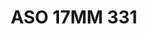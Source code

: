 ---
title: ASO 17MM 331
date: 
draft: false

# descripcion
description : Anillo de plata 925.

materials: Plata 1046

color: 

dimensions: 17mm diámetro

code: 05-23-1720

type: "Anillos"

categories: []

price: $11.530,00

price_eftvo: $9.800,00

# Images
# first image will be shown in the product page
images:
  # - image: "images/path_to_image"
  # La ubicacion de las imagenes es imagenes/Anillos/Anillos.Solo Plata/05-23-1720-aso-17mm-331
  - image: "./images/anillos/solo_plata/05-23-1720-aso-17mm-331.jpg"
---